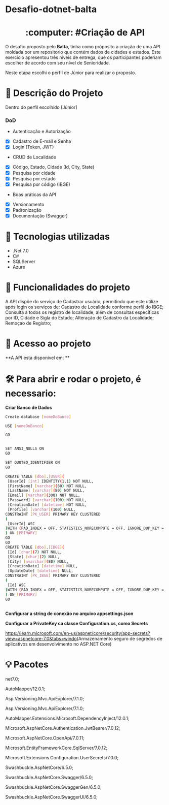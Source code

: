 # Desafio-dotnet-balta
<h1 align="center">:computer: #Criação de API</h1>

O desafio proposto pelo **Balta**, tinha como próposito a criação de uma API moldada por um repositorio que contém dados de cidades e estados.
Este exercicio apresentou três níveis de entrega, que os participantes poderiam escolher de acordo com seu nível de Senioridade.

Neste etapa escolhi o perfil de Júnior para realizar o proposto.

# :bookmark_tabs: Descrição do Projeto

Dentro do perfil escolhido [Júnior] 

### DoD

- Autenticação e Autorização
- [x] Cadastro de E-mail e Senha
- [x] Login (Token, JWT)

- CRUD de Localidade
- [x] Código, Estado, Cidade (Id, City, State)
- [x] Pesquisa por cidade
- [x] Pesquisa por estado
- [x] Pesquisa por código (IBGE)
	 
- Boas práticas da API
- [x] Versionamento
- [x] Padronização
- [x] Documentação (Swagger)

# :triangular_flag_on_post: Tecnologias utilizadas

 <ul>
  <li>.Net 7.0 </li>
   <li> C# </li>
   <li> SQLServer </li>
   <li> Azure </li>
   
</ul>
   
# :rocket: Funcionalidades do projeto
  
A API dispõe do serviço de Cadastrar usuário, permitindo que este utilize após login os serviços de:
Cadastro de Localidade conforme perfil do IBGE;
Consulta a todos os registro de localidade, além de consultas específicas por ID, Cidade e Sigla do Estado;
Alteração de Cadastro da Localidade;
Remoçao de Registro;
    
# 📁 Acesso ao projeto

**A API esta disponivel em: **

# 🛠️ Para abrir e rodar o projeto, é necessario:

**Criar Banco de Dados**

   ```bash
   Create database [nomeDoBanco]

USE [nomeDoBanco]

GO


SET ANSI_NULLS ON
GO

SET QUOTED_IDENTIFIER ON
GO

CREATE TABLE [dbo].[USER](
	[UserId] [int] IDENTITY(1,1) NOT NULL,
	[FirstName] [varchar](80) NOT NULL,
	[LastName] [varchar](80) NOT NULL,
	[Email] [varchar](300) NOT NULL,
	[Password] [varchar](100) NOT NULL,
	[CreationDate] [datetime] NOT NULL,
	[Profile] [varchar](100) NULL,
 CONSTRAINT [PK_USER] PRIMARY KEY CLUSTERED 
(
	[UserId] ASC
)WITH (PAD_INDEX = OFF, STATISTICS_NORECOMPUTE = OFF, IGNORE_DUP_KEY = OFF, ALLOW_ROW_LOCKS = ON, ALLOW_PAGE_LOCKS = ON, OPTIMIZE_FOR_SEQUENTIAL_KEY = OFF) ON [PRIMARY]
) ON [PRIMARY]
GO
GO
CREATE TABLE [dbo].[IBGE](
	[Id] [char](7) NOT NULL,
	[State] [char](2) NULL,
	[City] [nvarchar](80) NULL,
	[CreationDate] [datetime] NULL,
	[UpdateDate] [datetime] NULL,
 CONSTRAINT [PK_IBGE] PRIMARY KEY CLUSTERED 
(
	[Id] ASC
)WITH (PAD_INDEX = OFF, STATISTICS_NORECOMPUTE = OFF, IGNORE_DUP_KEY = OFF, ALLOW_ROW_LOCKS = ON, ALLOW_PAGE_LOCKS = ON, OPTIMIZE_FOR_SEQUENTIAL_KEY = OFF) ON [PRIMARY]
) ON [PRIMARY]
GO
    
   ```

**Configurar a string de conexão no arquivo appsettings.json**

**Configurar a PrivateKey ca classe Configuration.cs, como Secrets**

<https://learn.microsoft.com/en-us/aspnet/core/security/app-secrets?view=aspnetcore-7.0&tabs=windo>(Armazenamento seguro de segredos de aplicativos em desenvolvimento no ASP.NET Core)

# :bulb: Pacotes

net7.0;

AutoMapper/12.0.1;

Asp.Versioning.Mvc.ApiExplorer/7.1.0;

Asp.Versioning.Mvc.ApiExplorer/7.1.0;

AutoMapper.Extensions.Microsoft.DependencyInject/12.0.1;

Microsoft.AspNetCore.Authentication.JwtBearer/7.0.12;

Microsoft.AspNetCore.OpenApi/7.0.11;

Microsoft.EntityFrameworkCore.SqlServer/7.0.12;

Microsoft.Extensions.Configuration.UserSecrets/7.0.0;

Swashbuckle.AspNetCore/6.5.0;

Swashbuckle.AspNetCore.Swagger/6.5.0;

Swashbuckle.AspNetCore.SwaggerGen/6.5.0;

Swashbuckle.AspNetCore.SwaggerUI/6.5.0;
